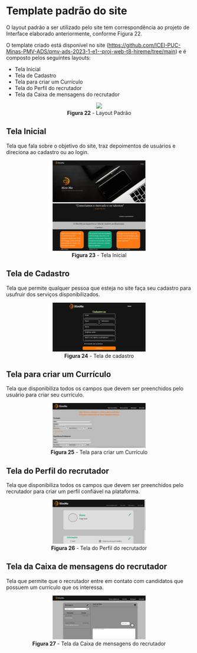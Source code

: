 # Template padrão do site

O layout padrão a ser utilizado pelo site tem correspondência ao projeto de Interface elaborado anteriormente, conforme Figura 22.

O template criado está disponível no site (https://github.com/ICEI-PUC-Minas-PMV-ADS/pmv-ads-2023-1-e1--proj-web-t8-hireme/tree/main) e é composto pelos seguintes layouts:
- Tela Inicial
- Tela de Cadastro
- Tela para criar um Currículo
- Tela do Perfil do recrutador
- Tela da Caixa de mensagens do recrutador

<div align="center">
<img src="img/LayoutPadrão.png" width="50%"><br>
<b>Figura 22</b> - Layout Padrão
</div>


## Tela Inicial
Tela que fala sobre o objetivo do site, traz depoimentos de usuários e direciona ao cadastro ou ao login.

<div align="center">
<img src="img/Tela Inicial.jpg" width="50%">
<img src="img/Tela inicial 2.jpg" width="50%"><br>
<b>Figura 23</b> - Tela Inicial
</div>

## Tela de Cadastro
Tela que permite qualquer pessoa que esteja no site faça seu cadastro para usufruir dos serviços disponibilizados. 

<div align="center">
<img src="img/cadastro-layout.PNG " width="50%"><br>
<b>Figura 24</b> - Tela de cadastro
</div>

## Tela para criar um Currículo
Tela que disponibiliza todos os campos que devem ser preenchidos pelo usuário para criar seu currículo.

<div align="center">
<img src="img/fazerCV.png" width="50%"><br>
<b>Figura 25</b> - Tela para criar um Currículo
</div>

## Tela do Perfil do recrutador
Tela que disponibiliza todos os campos que devem ser preenchidos pelo recrutador para criar um perfil confiável na plataforma.

<div align="center">
<img src="img/recrutador.png" width="50%"><br>
<b>Figura 26</b> - Tela do Perfil do recrutador
</div>

## Tela da Caixa de mensagens do recrutador
Tela que permite que o recrutador entre em contato com candidatos que possuem um currículo que os interessa.

<div align="center">
<img src="img/mensagens-recrutador.png" width="50%"><br>
<b>Figura 27</b> - Tela da Caixa de mensagens do recrutador
</div>
